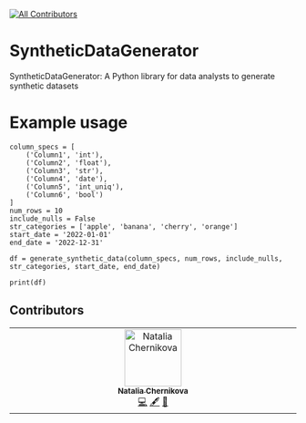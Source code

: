 <!-- ALL-CONTRIBUTORS-BADGE:START - Do not remove or modify this section -->
[![All Contributors](https://img.shields.io/badge/all_contributors-1-orange.svg?style=flat-square)](#contributors-)
<!-- ALL-CONTRIBUTORS-BADGE:END -->

# SyntheticDataGenerator

SyntheticDataGenerator: A Python library for data analysts to generate synthetic datasets

# Example usage

```
column_specs = [
    ('Column1', 'int'),
    ('Column2', 'float'),
    ('Column3', 'str'),
    ('Column4', 'date'),
    ('Column5', 'int_uniq'),
    ('Column6', 'bool')
]
num_rows = 10
include_nulls = False
str_categories = ['apple', 'banana', 'cherry', 'orange']
start_date = '2022-01-01'
end_date = '2022-12-31'

df = generate_synthetic_data(column_specs, num_rows, include_nulls, str_categories, start_date, end_date)

print(df)
```

## Contributors

<!-- ALL-CONTRIBUTORS-LIST:START - Do not remove or modify this section -->
<!-- prettier-ignore-start -->
<!-- markdownlint-disable -->
<table>
  <tbody>
    <tr>
      <td align="center" valign="top" width="14.28%"><a href="https://github.com/sonne2023"><img src="https://avatars.githubusercontent.com/u/129782624?v=4?s=100" width="100px;" alt="Natalia Chernikova"/><br /><sub><b>Natalia Chernikova</b></sub></a><br /><a href="https://github.com/eeealesha/SyntheticDataGenerator/commits?author=sonne2023" title="Code">💻</a> <a href="#content-sonne2023" title="Content">🖋</a> <a href="https://github.com/eeealesha/SyntheticDataGenerator/issues?q=author%3Asonne2023" title="Bug reports">🐛</a></td>
    </tr>
  </tbody>
</table>

<!-- markdownlint-restore -->
<!-- prettier-ignore-end -->

<!-- ALL-CONTRIBUTORS-LIST:END -->
<!-- prettier-ignore-start -->
<!-- markdownlint-disable -->

<!-- markdownlint-restore -->
<!-- prettier-ignore-end -->

<!-- ALL-CONTRIBUTORS-LIST:END -->
